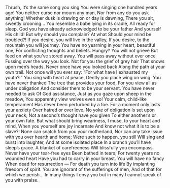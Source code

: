 Thrush, it’s the same song you sing You were singing one hundred years ago!
You neither curse nor mourn any man, Nor from any do you ask anything!
Whether dusk is drawing on or day is dawning, There you sit, sweetly crooning...
You resemble a babe lying in its cradle, All ready for sleep.
God you have already acknowledged to be your father And yourself His child!
But why should you complain? At what Should your mind be troubled?!
If you desire, you will live in the valley, If you desire, to the mountain you will journey.
You have no yearning in your heart, beautiful one, For conflicting thoughts and beliefs.
Hungry? You will not grieve But feed on what you’ve stored away.
You will pass away without ever once Fussing over the way you look.
Not for you the grief of grey hair That snows upon men’s heads.
Never once have you looked back Along the path at your own trail.
Not once will you ever say: “For what have I exhausted my youth?!”
You sing with heart at peace, Gently you place wing on wing.
You have never thanked The tree that provides your food,
For you view all as under obligation And consider them to be your servant.
You have never needed to ask Of God assistance,
Just as you gaze upon sheep in the meadow, You apparently view wolves even so!
Your calm, child-like temperament Has never been perturbed by a foe.
For a moment only lasts your anxiety Over hatred or over love.
No yoke of obligation Is set upon your neck;
Not a second’s thought have you given To either another’s or your own fate.
But what should bring weariness, I muse, to your heart and mind,
When you yourself are joy incarnate And know not what it is to be a slave?!
None can snatch from you your motherland, Nor can any take issue with you over hearth and home;
Were such to happen, you still Will sing and burst into laughter,
And at some isolated place In a branch you’ll have sleep’s grace.
A blanket of carefreeness Will blissfully you encompass.
Never have your tear-free eyes Been bathed in tears;
For twenty years no wounded heart Have you had to carry in your breast.
You will have no fancy When dead for resurrection —
For death you turn into life By implanting freedom of spirit.
You are ignorant of the sufferings of men, And of that for which we perish...
In many things I envy you but in many I cannot speak of you with praise.